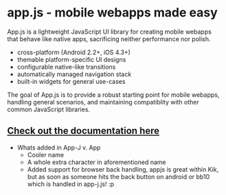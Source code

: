 app.js - mobile webapps made easy
=================================

App.js is a lightweight JavaScript UI library for creating mobile webapps that behave like native apps, sacrificing neither performance nor polish.

* cross-platform (Android 2.2+, iOS 4.3+)
* themable platform-specific UI designs
* configurable native-like transitions
* automatically managed navigation stack
* built-in widgets for general use-cases

The goal of App.js is to provide a robust starting point for mobile webapps, handling general scenarios, and maintaining compatiblity with other common JavaScript libraries.



[Check out the documentation here](http://code.kik.com/app/)
--------------------------------

* Whats added in App-J v. App 
	+ Cooler name
	+ A whole extra character in aforementioned name
	+ Added support for browser back handling, appjs is great within Kik,
	  but as soon as someone hits the back button on android or bb10 which
	  is handled in app-j.js! :p
